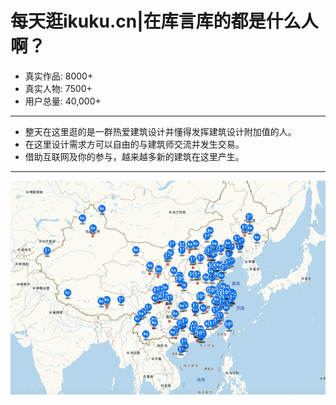 # 每天逛ikuku.cn|在库言库的都是什么人啊？

* 真实作品: 8000+  
* 真实人物: 7500+  
* 用户总量: 40,000+  

-----

* 整天在这里逛的是一群热爱建筑设计并懂得发挥建筑设计附加值的人。   
* 在这里设计需求方可以自由的与建筑师交流并发生交易。  
* 借助互联网及你的参与，越来越多新的建筑在这里产生。

-----
    
![ikuku收录项目分布图](images/mapikuku.jpg)    

